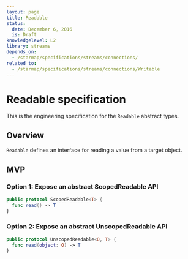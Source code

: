 ```yaml
---
layout: page
title: Readable
status:
  date: December 6, 2016
  is: Draft
knowledgelevel: L2
library: streams
depends_on:
  - /starmap/specifications/streams/connections/
related_to:
  - /starmap/specifications/streams/connections/Writable
---
```


# Readable specification

This is the engineering specification for the `Readable` abstract types.

## Overview

`Readable` defines an interface for reading a value from a target object.

## MVP

### Option 1: Expose an abstract ScopedReadable API

```swift
public protocol ScopedReadable<T> {
  func read() -> T
}
```

### Option 2: Expose an abstract UnscopedReadable API

```swift
public protocol UnscopedReadable<O, T> {
  func read(object: O) -> T
}
```
